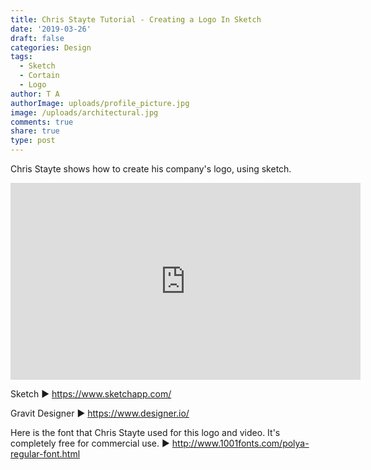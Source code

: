 ```yaml
---
title: Chris Stayte Tutorial - Creating a Logo In Sketch
date: '2019-03-26'
draft: false
categories: Design
tags:
  - Sketch
  - Cortain
  - Logo
author: T A
authorImage: uploads/profile_picture.jpg
image: /uploads/architectural.jpg
comments: true
share: true
type: post
---
```

Chris Stayte shows how to create his company's logo, using sketch.

<iframe width="560" height="315" src="https://www.youtube.com/embed/E6LWyl8lx1Q" frameborder="0" allow="autoplay; encrypted-media" allowfullscreen></iframe>

<!--more-->

Sketch  ▶ https://www.sketchapp.com/

Gravit Designer  ▶ https://www.designer.io/



Here is the font that Chris Stayte used for this logo and video. It's completely free for commercial use. ▶ http://www.1001fonts.com/polya-regular-font.html
